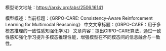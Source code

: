 模型论文地址：https://arxiv.org/abs/2506.16141

模型概述：当前标题：《GRPO-CARE: Consistency-Aware Reinforcement Learning for Multimodal Reasoning》
中文文章标题：《GRPO-CARE：用于多模态推理的一致性感知强化学习》
文章内容：提出GRPO-CARE算法，通过一致性感知强化学习提升多模态推理性能，增强模型在不同模态间的信息融合与一致性。
